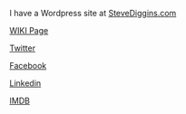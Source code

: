 I have a Wordpress site at <a href="http://www.stevediggins.com/" target="_blank" rel="noopener noreferrer">SteveDiggins.com</a>


<a href="https://github.com/SteveDiggins/SteveDiggins.github.io/wiki/WIKI-Page" target="_blank" rel="noopener noreferrer">WIKI Page</a>

<a href="https://twitter.com/SDiggins" target="_blank" rel="noopener noreferrer">Twitter</a>


<a href="https://www.facebook.com/stevedigginscom-490952014346878/" target="_blank" rel="noopener noreferrer">Facebook</a>


<a href="https://www.linkedin.com/in/stevediggins" target="_blank" rel="noopener noreferrer">Linkedin</a>

<a href="http://www.imdb.com/name/nm4337718/" target="_blank" rel="noopener noreferrer">IMDB</a>






